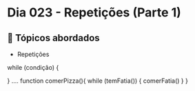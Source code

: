 # Dia 023 - Repetições (Parte 1)

## 📌 Tópicos abordados
- Repetições

while (condição) {

}
....
function comerPizza(){
    while (temFatia()) {
        comerFatia()
    }
}